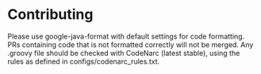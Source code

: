 # Contributing

Please use google-java-format with default settings for code formatting. PRs containing code
that is not formatted correctly will not be merged. Any .groovy file should be checked with
CodeNarc (latest stable), using the rules as defined in configs/codenarc_rules.txt.
